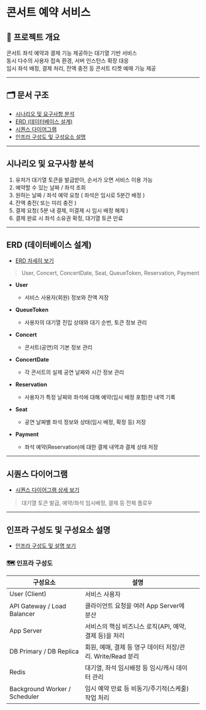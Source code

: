 # 콘서트 예약 서비스

## 📌 프로젝트 개요

콘서트 좌석 예약과 결제 기능 제공하는 대기열 기반 서비스   
동시 다수의 사용자 접속 환경, 서버 인스턴스 확장 대응    
임시 좌석 배정, 결제 처리, 잔액 충전 등 콘서트 티켓 예매 기능 제공
  
---  

## 🗂️ 문서 구조

- [시나리오 및 요구사항 분석](#시나리오-및-요구사항-분석)
- [ERD (데이터베이스 설계)](#erd-데이터베이스-설계)
- [시퀀스 다이어그램](#시퀀스-다이어그램)
- [인프라 구성도 및 구성요소 설명](#인프라-구성도-및-구성요소-설명)

---  

## 시나리오 및 요구사항 분석

1. 유저가 대기열 토큰을 발급받아, 순서가 오면 서비스 이용 가능
2. 예약할 수 있는 날짜 / 좌석 조회
3. 원하는 날짜 / 좌석 예약 요청 ( 좌석은 임시로 5분간 배정 )
4. 잔액 충전( 또는 미리 충전 )
5. 결제 요청( 5분 내 결제, 미결제 시 임시 배정 해제 )
6. 결제 완료 시 좌석 소유권 확정, 대기열 토큰 만료

---  

## ERD (데이터베이스 설계)

- [ERD 자세히 보기](./docs/ERD.png)

> User, Concert, ConcertDate, Seat, QueueToken, Reservation, Payment
- **User**
  - 서비스 사용자(회원) 정보와 잔액 저장

- **QueueToken**
  - 사용자의 대기열 진입 상태와 대기 순번, 토큰 정보 관리

- **Concert**
  - 콘서트(공연)의 기본 정보 관리

- **ConcertDate**
  - 각 콘서트의 실제 공연 날짜와 시간 정보 관리

- **Reservation**
  - 사용자가 특정 날짜와 좌석에 대해 예약(임시 배정 포함)한 내역 기록

- **Seat**
  - 공연 날짜별 좌석 정보와 상태(임시 배정, 확정 등) 저장

- **Payment**
  - 좌석 예약(Reservation)에 대한 결제 내역과 결제 상태 저장

---  

## 시퀀스 다이어그램

- [시퀀스 다이어그램 상세 보기](./docs/sequence_diagram.png)

> 대기열 토큰 발급, 예약/좌석 임시배정, 결제 등 전체 플로우
---  

## 인프라 구성도 및 구성요소 설명

- [인프라 구성도 및 설명 보기](./docs/infra.png)

### 🗺️ 인프라 구성도
| 구성요소                          | 설명                                       |     |
| ----------------------------- | ---------------------------------------- | --- |
| User (Client)                 | 서비스 사용자                                  |     |
| API Gateway / Load Balancer   | 클라이언트 요청을 여러 App Server에 분산              |     |
| App Server                    | 서비스의 핵심 비즈니스 로직(API, 예약, 결제 등)을 처리       |     |
| DB Primary / DB Replica       | 회원, 예매, 결제 등 영구 데이터 저장/관리. Write/Read 분리 |     |
| Redis                         | 대기열, 좌석 임시배정 등 임시/캐시 데이터 관리              |     |
| Background Worker / Scheduler | 임시 예약 만료 등 비동기/주기적(스케줄) 작업 처리            |     |

